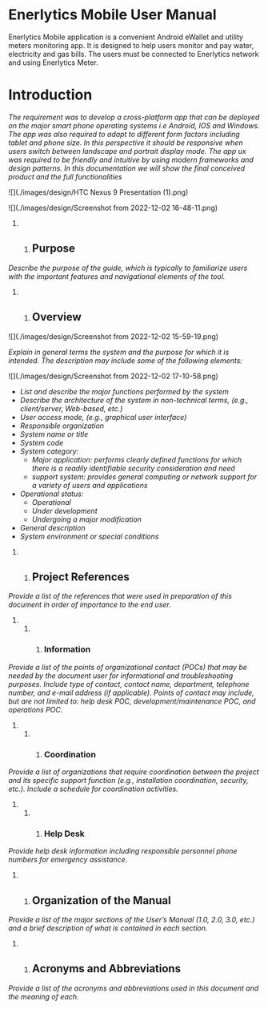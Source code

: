 # Enerlytics Mobile User Manual

Enerlytics Mobile application is a convenient Android eWallet and utility meters monitoring app. It is designed to help users monitor and pay water, electricity and gas bills. The users must be connected to Enerlytics network and using Enerlytics Meter. 

# 	Introduction

*The requirement was to develop a cross-platform app that can be deployed on the major smart phone operating systems i.e Android, IOS and Windows. The app was also required to adapt to different form factors including tablet and phone size. In this perspective it should be responsive when users switch between landscape and portrait display mode. The app ux was required to be friendly and intuitive by using modern frameworks and design patterns. In this documentation we will show the final conceived product and the full functionalities* 



![](./images/design/HTC Nexus 9 Presentation (1).png)

![](./images/design/Screenshot from 2022-12-02 16-48-11.png)



1. 1. ## 			Purpose

*Describe the purpose of the guide, which is typically to familiarize users with the important features and navigational elements of the tool.*

1. 1. ## 		Overview  	

![](./images/design/Screenshot from 2022-12-02 15-59-19.png)

*Explain in general terms the system and the purpose for which it is intended.  The description may include some of the following elements:* 

![](./images/design/Screenshot from 2022-12-02 17-10-58.png)





- *List and describe the major functions performed by the system*
- *Describe the architecture of the system in non-technical terms, (e.g., client/server, Web-based, etc.)*
- *User access mode, (e.g., graphical user interface)*
- *Responsible organization*
- *System name or title*
- *System code*
- *System category:*
  - *Major 	application:  performs clearly defined functions for which there is 	a readily identifiable security consideration and need*
  - *support 	system:  provides general computing or network support for a 	variety of users and applications*
- *Operational status:*
  - *Operational*
  - *Under 	development*
  - *Undergoing 	a major modification*
- *General description*
- *System environment or special conditions*

1. 1. ## 		Project References

*Provide a list of the references that were used in preparation of this document in order of importance to the end user.*

1. 1. 1. ### 			Information

*Provide a list of the points of organizational contact (POCs) that may be needed by the document user for informational and troubleshooting purposes.  Include type of contact, contact name, department, telephone number, and e-mail address (if applicable).  Points of contact may include, but are not limited to: help desk POC, development/maintenance POC, and operations POC.*

1. 1. 1. ### 			Coordination

*Provide a list of organizations that require coordination between the project and its specific support function (e.g., installation coordination, security, etc.).  Include a schedule for coordination activities.*

1. 1. 1. ### 			Help Desk

*Provide help desk information including responsible personnel phone numbers for emergency assistance.*

1. 1. ## 			Organization of the Manual

*Provide a list of the major sections of the User’s Manual (1.0, 2.0, 3.0, etc.) and a brief description of what is contained in each section.*

1. 1. ## 		Acronyms and Abbreviations

*Provide a list of the acronyms and abbreviations used in this document and the meaning of each.*

